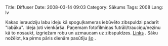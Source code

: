 Title: Diffuser
Date: 2008-03-14 09:03
Category: Sākums
Tags: 2008
Lang: lv

Kakao ieraudziju labu ideju kā spoguļkameras iebūvēto zibspuldzi padarīt "labāku". Ideja ļoti vienkārša. Paņemam fotofilmiņas futrāli/trauciņu/nezinu kā to nosaukt, izgriežam robu un uzmaucam uz zibspuldzes. [Links][2] . Sāku nožēlot, ka pirms pāris dienām pasūtīju [šo][3] .

  [2]: http://photojojo.com/content/diy/diy-film-container-flash-diffuser/
  [3]: http://www.dealextreme.com/details.dx/sku.10920
